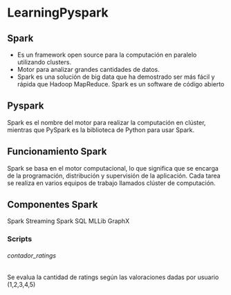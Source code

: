 # LearningPyspark

Spark
-----
- Es un framework open source para la computación en paralelo utilizando clusters.
- Motor para analizar grandes cantidades de datos.
- Spark es una solución de big data que ha demostrado ser más fácil y rápida que Hadoop MapReduce. Spark es un software de código abierto

Pyspark
-------
Spark es el nombre del motor para realizar la computación en clúster, mientras que PySpark es la biblioteca de Python para usar Spark.

Funcionamiento Spark
---------------------
Spark se basa en el motor computacional, lo que significa que se encarga de la programación, distribución y supervisión de la aplicación. Cada tarea se realiza en varios equipos de trabajo llamados clúster de computación.

Componentes Spark
-----------------
Spark Streaming
Spark SQL
MLLib
GraphX

### Scripts
###### contador_ratings
 Se evalua la cantidad de ratings según las valoraciones dadas por usuario (1,2,3,4,5)
